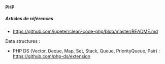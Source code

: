 #### PHP

##### Articles de références
- https://github.com/jupeter/clean-code-php/blob/master/README.md


Data structures :
- PHP DS (Vector, Deque, Map, Set, Stack, Queue, PriorityQueue, Pair) : https://github.com/php-ds/extension
